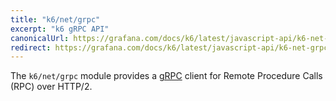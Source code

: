 ```yaml
---
title: "k6/net/grpc"
excerpt: "k6 gRPC API"
canonicalUrl: https://grafana.com/docs/k6/latest/javascript-api/k6-net-grpc/
redirect: https://grafana.com/docs/k6/latest/javascript-api/k6-net-grpc/
---
```



The `k6/net/grpc` module provides a [gRPC](https://grpc.io/) client for Remote Procedure Calls (RPC) over HTTP/2.

